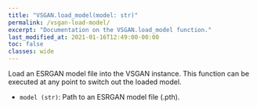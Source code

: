 ```yaml
---
title: "VSGAN.load_model(model: str)"
permalink: /vsgan-load-model/
excerpt: "Documentation on the VSGAN.load_model function."
last_modified_at: 2021-01-16T12:49:00-00:00
toc: false
classes: wide
---
```


Load an ESRGAN model file into the VSGAN instance. This function can be executed at any point to switch out the loaded model.

- `model (str)`: Path to an ESRGAN model file (.pth).
